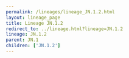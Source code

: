 ```yaml
---
permalink: /lineages/lineage_JN.1.2.html
layout: lineage_page
title: Lineage JN.1.2
redirect_to: ../lineage.html?lineage=JN.1.2
lineage: JN.1.2
parent: JN.1
children: ['JN.1.2']
---
```


